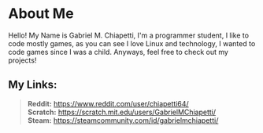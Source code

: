 # About Me
  Hello! My Name is Gabriel M. Chiapetti, I'm a programmer student, I like to code mostly
games, as you can see I love Linux and technology, I wanted to code games since I was a
child. Anyways, feel free to check out my projects!

## My Links:
> **Reddit:** https://www.reddit.com/user/chiapetti64/  
> **Scratch:** https://scratch.mit.edu/users/GabrielMChiapetti/  
> **Steam:** https://steamcommunity.com/id/gabrielmchiapetti/    
